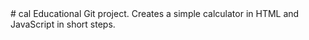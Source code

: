 <!DOCTYPE html>
<html lang="en">
<head>
	<meta charset="UTF-8">
	<title>README</title>
</head>
<body>
# cal
Educational Git project. Creates a simple calculator in HTML and JavaScript in short steps. 

</body>
</html>
